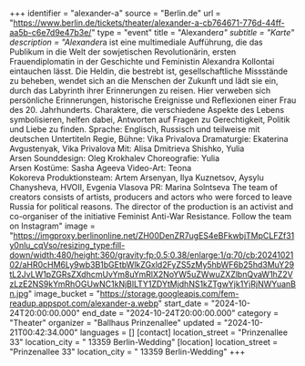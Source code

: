 +++
identifier = "alexander-a"
source = "Berlin.de"
url = "https://www.berlin.de/tickets/theater/alexander-a-cb764671-776d-44ff-aa5b-c6e7d9e47b3e/"
type = "event"
title = "Alexander*a"
subtitle = "Karte"
description = "Alexander*a ist eine multimediale Aufführung, die das Publikum in die Welt der sowjetischen Revolutionärin, ersten Frauendiplomatin in der Geschichte und Feministin Alexandra Kollontai eintauchen lässt. Die Heldin, die bestrebt ist, gesellschaftliche Missstände zu beheben, wendet sich an die Menschen der Zukunft und lädt sie ein, durch das Labyrinth ihrer Erinnerungen zu reisen. Hier verweben sich persönliche Erinnerungen, historische Ereignisse und Reflexionen einer Frau des 20. Jahrhunderts. Charaktere, die verschiedene Aspekte des Lebens symbolisieren, helfen dabei, Antworten auf Fragen zu Gerechtigkeit, Politik und Liebe zu finden. Sprache: Englisch, Russisch und teilweise mit deutschen Untertiteln Regie, Bühne: Vika Privalova Dramaturgie: Ekaterina Avgustenyak, Vika Privalova Mit: Alisa Dmitrieva Shishko, Yulia Arsen Sounddesign: Oleg Krokhalev Choreografie: Yulia Arsen Kostüme: Sasha Ageeva Video-Art: Teona Kokoreva Produktionsteam: Artem Arsenyan, Ilya Kuznetsov, Aysylu Chanysheva, HVOII, Evgenia Vlasova PR: Marina Solntseva The team of creators consists of artists, producers and actors who were forced to leave Russia for political reasons. The director of the production is an activist and co-organiser of the initiative Feminist Anti-War Resistance. Follow the team on Instagram"
image = "https://imgproxy.berlinonline.net/ZH00DenZR7ugES4eBFkwbjTMpCLFZf31y0nlu_cqVso/resizing_type:fill-down/width:480/height:360/gravity:fp:0.5:0.38/enlarge:1/q:70/cb:2024102102/aHR0cHM6Ly9wb3B1bGEtbWlkZGxld2FyZS5zMy5hbWF6b25hd3MuY29tL2JvLW1pZGRsZXdhcmUvYm8uYmRlX2NoYW5uZWwuZXZlbnQvaW1hZ2VzLzE2NS9kYmRhOGUwNC1kNjBlLTY1ZDYtMjdhNS1kZTgwYjk1YjRjNWYuanBn.jpg"
image_bucket = "https://storage.googleapis.com/fem-readup.appspot.com/alexander-a.webp"
start_date = "2024-10-24T20:00:00.000"
end_date = "2024-10-24T20:00:00.000"
category = "Theater"
organizer = "Ballhaus Prinzenallee"
updated = "2024-10-21T00:42:34.000"
languages = []
[contact]
location_street = "Prinzenallee 33"
location_city = " 13359 Berlin-Wedding"
[location]
location_street = "Prinzenallee 33"
location_city = " 13359 Berlin-Wedding"
+++